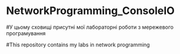 # NetworkProgramming_ConsoleIO

#У цьому сховищі присутні мої лабораторні роботи з мережевого програмування

#This repository contains my labs in network programming
